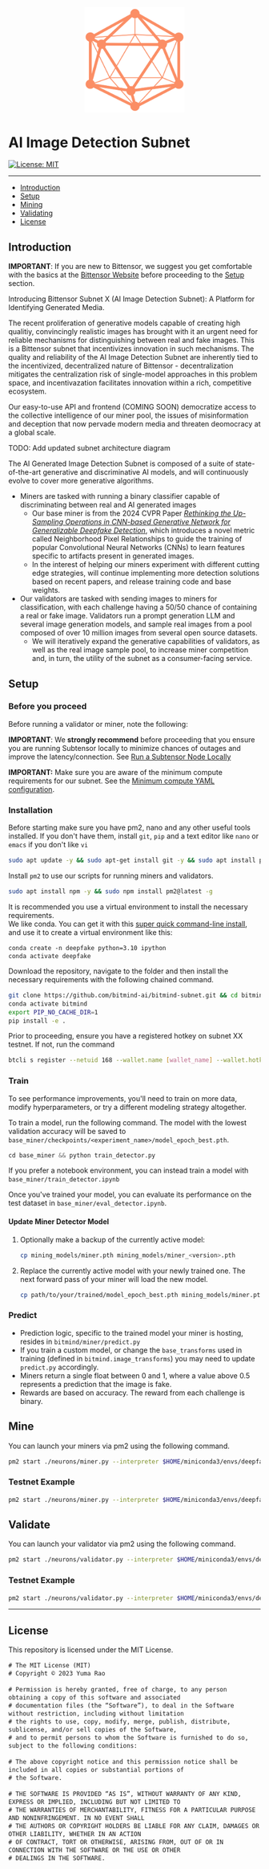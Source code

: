 <center>
    <img src="static/Bitmind-Logo.png" alt="BitMind Logo" width="200"/>
</center>

# AI Image Detection Subnet

[![License: MIT](https://img.shields.io/badge/License-MIT-yellow.svg)](https://opensource.org/licenses/MIT)

---

- [Introduction](#introduction)
- [Setup](#setup)
- [Mining](#mining)
- [Validating](#validating)
- [License](#license)

## Introduction

**IMPORTANT**: If you are new to Bittensor, we suggest you get comfortable with the basics at the [Bittensor Website](https://bittensor.com/) before proceeding to the [Setup](#setup) section.

Introducing Bittensor Subnet X (AI Image Detection Subnet): A Platform for Identifying Generated Media.

The recent proliferation of generative models capable of creating high qualitiy, convincingly realistic images has brought with it an urgent need for reliable mechanisms for distinguishing between real and fake images. This is a Bittensor subnet that incentivizes innovation in such mechanisms. The quality and reliability of the AI Image Detection Subnet are inherently tied to the incentivized, decentralized nature of Bittensor - decentralization mitigates the centralization risk of single-model approaches in this problem space, and incentivazation facilitates innovation within a rich, competitive ecosystem. 

Our easy-to-use API and frontend (COMING SOON) democratize access to the collective intelligence of our miner pool, the issues of misinformation and deception that now pervade modern media and threaten deomocracy at a global scale. 


TODO: Add updated subnet architecture diagram

The AI Generated Image Detection Subnet is composed of a suite of state-of-the-art generative and discriminative AI models, and will continuously evolve to cover more generative algorithms. 

- Miners are tasked with running a binary classifier capable of discriminating between real and AI generated images
    - Our base miner is from the 2024 CVPR Paper [*Rethinking the Up-Sampling Operations in CNN-based Generative Network for Generalizable Deepfake Detection*](https://arxiv.org/abs/2312.10461), which introduces a novel metric called Neighborhood Pixel Relationships to guide the training of popular Convolutional Neural Networks (CNNs) to learn features specific to artifacts present in generated images.
    - In the interest of helping our miners experiment with different cutting edge strategies, will continue implementing more detection solutions based on recent papers, and release training code and base weights.
- Our validators are tasked with sending images to miners for classification, with each challenge having a 50/50 chance of containing a real or fake image. Validators run a prompt generation LLM and several image generation models, and sample real images from a pool composed of over 10 million images from several open source datasets.
    - We will iteratively expand the generative capabilities of validators, as well as the real image sample pool, to increase miner competition and, in turn, the utility of the subnet as a consumer-facing service. 


## Setup

### Before you proceed

Before running a validator or miner, note the following:

**IMPORTANT**: We **strongly recommend** before proceeding that you ensure you are running Subtensor locally to minimize chances of outages and improve the latency/connection. See [Run a Subtensor Node Locally](https://github.com/opentensor/subtensor/blob/main/docs/running-subtensor-locally.md#compiling-your-own-binary)

**IMPORTANT:** Make sure you are aware of the minimum compute requirements for our subnet. See the [Minimum compute YAML configuration](./min_compute.yml).

### Installation

Before starting make sure you have pm2, nano and any other useful tools installed.
If you don't have them, install `git`, `pip` and a text editor like `nano` or `emacs` if you don't like `vi`
```bash
sudo apt update -y && sudo apt-get install git -y && sudo apt install python3-pip -y && sudo apt install nano
```

Install `pm2` to use our scripts for running miners and validators.
```bash
sudo apt install npm -y && sudo npm install pm2@latest -g 
```

It is recommended you use a virtual environment to install the necessary requirements.<br>
We like conda. You can get it with this [super quick command-line install](https://docs.anaconda.com/free/miniconda/#quick-command-line-install), and use it to create a virtual environment like this:
```
conda create -n deepfake python=3.10 ipython
conda activate deepfake
```

Download the repository, navigate to the folder and then install the necessary requirements with the following chained command.

```bash
git clone https://github.com/bitmind-ai/bitmind-subnet.git && cd bitmind-subnet
conda activate bitmind
export PIP_NO_CACHE_DIR=1
pip install -e .
```

Prior to proceeding, ensure you have a registered hotkey on subnet XX testnet. If not, run the command

```bash
btcli s register --netuid 168 --wallet.name [wallet_name] --wallet.hotkey [wallet.hotkey] --subtensor.network test
```

### Train

To see performance improvements, you'll need to train on more data, modify hyperparameters, or try a different modeling strategy altogether.

To train a model, run the following command. The model with the lowest validation accuracy will be saved to `base_miner/checkpoints/<experiment_name>/model_epoch_best.pth`. 
```python
cd base_miner && python train_detector.py
```
If you prefer a notebook environment, you can instead train a model with `base_miner/train_detector.ipynb`

Once you've trained your model, you can evaluate its performance on the test dataset in `base_miner/eval_detector.ipynb`.


#### Update Miner Detector Model
1. Optionally make a backup of the currently active model:
   ```bash
   cp mining_models/miner.pth mining_models/miner_<version>.pth
   ```
2. Replace the currently active model with your newly trained one. The next forward pass of your miner will load the new model.
   ```bash
   cp path/to/your/trained/model_epoch_best.pth mining_models/miner.pth
   ```

### Predict
- Prediction logic, specific to the trained model your miner is hosting, resides in `bitmind/miner/predict.py`
- If you train a custom model, or change the `base_transforms` used in training (defined in `bitmind.image_transforms`) you may need to update `predict.py` accordingly.
- Miners return a single float between 0 and 1, where a value above 0.5 represents a prediction that the image is fake.
- Rewards are based on accuracy. The reward from each challenge is binary.
  

## Mine

You can launch your miners via pm2 using the following command.

```bash
pm2 start ./neurons/miner.py --interpreter $HOME/miniconda3/envs/deepfake/bin/python3 -- --netuid XX --subtensor.network <LOCAL/FINNEY/TEST> --wallet.name <WALLET NAME> --wallet.hotkey <HOTKEY NAME> --axon.port <PORT>
```

### Testnet Example

```bash
pm2 start ./neurons/miner.py --interpreter $HOME/miniconda3/envs/deepfake/bin/python3 -- --netuid 168 --subtensor.network test --wallet.name default --wallet.hotkey default --axon.port 8091
```


## Validate

You can launch your validator via pm2 using the following command.

```bash
pm2 start ./neurons/validator.py --interpreter $HOME/miniconda3/envs/deepfake/bin/python3 -- --netuid XX --subtensor.network <LOCAL/FINNEY/TEST> --wallet.name <WALLET NAME> --wallet.hotkey <HOTKEY NAME>
```

### Testnet Example

```bash
pm2 start ./neurons/validator.py --interpreter $HOME/miniconda3/envs/deepfake/bin/python3 -- --netuid 168 --subtensor.network test --wallet.name default --wallet.hotkey default
```

---

## License

This repository is licensed under the MIT License.

```text
# The MIT License (MIT)
# Copyright © 2023 Yuma Rao

# Permission is hereby granted, free of charge, to any person obtaining a copy of this software and associated
# documentation files (the “Software”), to deal in the Software without restriction, including without limitation
# the rights to use, copy, modify, merge, publish, distribute, sublicense, and/or sell copies of the Software,
# and to permit persons to whom the Software is furnished to do so, subject to the following conditions:

# The above copyright notice and this permission notice shall be included in all copies or substantial portions of
# the Software.

# THE SOFTWARE IS PROVIDED “AS IS”, WITHOUT WARRANTY OF ANY KIND, EXPRESS OR IMPLIED, INCLUDING BUT NOT LIMITED TO
# THE WARRANTIES OF MERCHANTABILITY, FITNESS FOR A PARTICULAR PURPOSE AND NONINFRINGEMENT. IN NO EVENT SHALL
# THE AUTHORS OR COPYRIGHT HOLDERS BE LIABLE FOR ANY CLAIM, DAMAGES OR OTHER LIABILITY, WHETHER IN AN ACTION
# OF CONTRACT, TORT OR OTHERWISE, ARISING FROM, OUT OF OR IN CONNECTION WITH THE SOFTWARE OR THE USE OR OTHER
# DEALINGS IN THE SOFTWARE.
```
